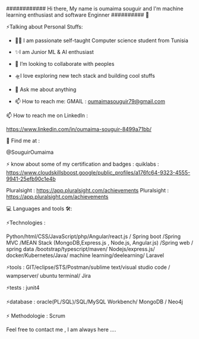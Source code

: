 ############ Hi there, My name is oumaima souguir and I'm  machine learning enthusiast and software Enginner ########## 👋
 
⚡️Talking about Personal Stuffs:

- 👩‍💻 I am passionate self-taught Computer science student from Tunisia
- ✨I am Junior  ML & AI enthusiast
- 👯 I’m looking to collaborate with peoples
- 🛸I love exploring new tech stack and building cool stuffs
- 💬 Ask me about anything

- 📫 How to reach me:
  GMAIL : oumaimasouguir79@gmail.com  
  
 📫 How to reach me on LinkedIn : 
 
 https://www.linkedin.com/in/oumaima-souguir-8499a71bb/
 
 🙌 Find me at :

  @SouguirOumaima
  
 ⚡️ know about some of my certification and badges : 
  quiklabs : https://www.cloudskillsboost.google/public_profiles/a176fc64-9323-4555-9941-25efb90c1e4b
  
  Pluralsight : https://app.pluralsight.com/achievements 
  Pluralsight : https://app.pluralsight.com/achievements

 💻 Languages and tools 🛠️:
 
 
⚡️Technologies :

Python/html/CSS/JavaScript/php/Angular/react.js / Spring
boot /Spring MVC /MEAN Stack (MongoDB,Express.js , Node.js, Angular.js) /Spring web / spring data 
/bootstrap/typescript/maven/ Nodejs/express.js/
docker/Kubernetes/Java/ machine learning/deelearning/ Laravel 

⚡️tools :
GIT/eclipse/STS/Postman/sublime text/visual studio
code / wampserver/ ubuntu terminal/ Jira

⚡️tests : junit4 

⚡️database : 
oracle(PL/SQL)/SQL/MySQL Workbench/ MongoDB / Neo4j 

⚡️ Methodologie : Scrum 
 
Feel free to contact me , I am always here .... 

